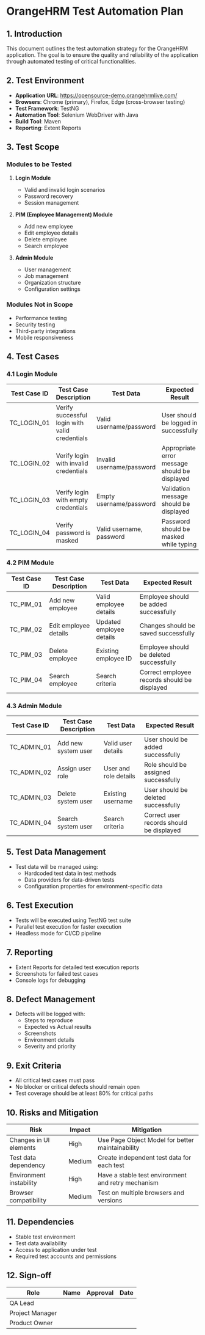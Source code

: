 # OrangeHRM Test Automation Plan

## 1. Introduction
This document outlines the test automation strategy for the OrangeHRM application. The goal is to ensure the quality and reliability of the application through automated testing of critical functionalities.

## 2. Test Environment
- **Application URL**: https://opensource-demo.orangehrmlive.com/
- **Browsers**: Chrome (primary), Firefox, Edge (cross-browser testing)
- **Test Framework**: TestNG
- **Automation Tool**: Selenium WebDriver with Java
- **Build Tool**: Maven
- **Reporting**: Extent Reports

## 3. Test Scope

### Modules to be Tested
1. **Login Module**
   - Valid and invalid login scenarios
   - Password recovery
   - Session management

2. **PIM (Employee Management) Module**
   - Add new employee
   - Edit employee details
   - Delete employee
   - Search employee

3. **Admin Module**
   - User management
   - Job management
   - Organization structure
   - Configuration settings

### Modules Not in Scope
- Performance testing
- Security testing
- Third-party integrations
- Mobile responsiveness

## 4. Test Cases

### 4.1 Login Module

| Test Case ID | Test Case Description | Test Data | Expected Result |
|-------------|----------------------|-----------|-----------------|
| TC_LOGIN_01 | Verify successful login with valid credentials | Valid username/password | User should be logged in successfully |
| TC_LOGIN_02 | Verify login with invalid credentials | Invalid username/password | Appropriate error message should be displayed |
| TC_LOGIN_03 | Verify login with empty credentials | Empty username/password | Validation message should be displayed |
| TC_LOGIN_04 | Verify password is masked | Valid username, password | Password should be masked while typing |

### 4.2 PIM Module

| Test Case ID | Test Case Description | Test Data | Expected Result |
|-------------|----------------------|-----------|-----------------|
| TC_PIM_01 | Add new employee | Valid employee details | Employee should be added successfully |
| TC_PIM_02 | Edit employee details | Updated employee details | Changes should be saved successfully |
| TC_PIM_03 | Delete employee | Existing employee ID | Employee should be deleted successfully |
| TC_PIM_04 | Search employee | Search criteria | Correct employee records should be displayed |

### 4.3 Admin Module

| Test Case ID | Test Case Description | Test Data | Expected Result |
|-------------|----------------------|-----------|-----------------|
| TC_ADMIN_01 | Add new system user | Valid user details | User should be added successfully |
| TC_ADMIN_02 | Assign user role | User and role details | Role should be assigned successfully |
| TC_ADMIN_03 | Delete system user | Existing username | User should be deleted successfully |
| TC_ADMIN_04 | Search system user | Search criteria | Correct user records should be displayed |

## 5. Test Data Management
- Test data will be managed using:
  - Hardcoded test data in test methods
  - Data providers for data-driven tests
  - Configuration properties for environment-specific data

## 6. Test Execution
- Tests will be executed using TestNG test suite
- Parallel test execution for faster execution
- Headless mode for CI/CD pipeline

## 7. Reporting
- Extent Reports for detailed test execution reports
- Screenshots for failed test cases
- Console logs for debugging

## 8. Defect Management
- Defects will be logged with:
  - Steps to reproduce
  - Expected vs Actual results
  - Screenshots
  - Environment details
  - Severity and priority

## 9. Exit Criteria
- All critical test cases must pass
- No blocker or critical defects should remain open
- Test coverage should be at least 80% for critical paths

## 10. Risks and Mitigation

| Risk | Impact | Mitigation |
|------|--------|------------|
| Changes in UI elements | High | Use Page Object Model for better maintainability |
| Test data dependency | Medium | Create independent test data for each test |
| Environment instability | High | Have a stable test environment and retry mechanism |
| Browser compatibility | Medium | Test on multiple browsers and versions |

## 11. Dependencies
- Stable test environment
- Test data availability
- Access to application under test
- Required test accounts and permissions

## 12. Sign-off

| Role | Name | Approval | Date |
|------|------|----------|------|
| QA Lead | | | |
| Project Manager | | | |
| Product Owner | | | |

